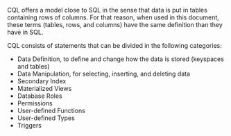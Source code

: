 CQL offers a model close to SQL in the sense that data is put in tables containing rows of columns. For that reason, when used in this document, these terms (tables, rows, and columns) have the same definition than they have in SQL. 

CQL consists of statements that can be divided in the following categories:
- Data Definition, to define and change how the data is stored (keyspaces and tables)
- Data Manipulation, for selecting, inserting, and deleting data
- Secondary Index 
- Materialized Views 
- Database Roles
- Permissions
- User-defined Functions
- User-defined Types
- Triggers

